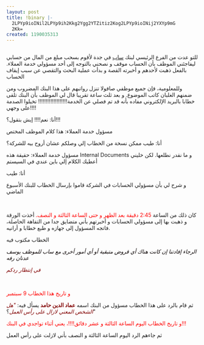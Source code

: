```yaml
---
layout: post
title: !binary |-
  2LPYp9ioINil2LPYp9ih2Kkg2Ygg2YTZitiz2Kog2LPYp9ioINij2YXYp9mG
  2Kk=
created: 1190035313
---
```

<p align="center"><a href="http://sabb.com/"><img src="http://yousef.raffah.com/drupalfiles/images/say_no_to_sabb.preview.gif" alt="" /></a></p>
<p>للتو عدت من الفرع الرئيسي لبنك <a href="http://sabb.com/">ساب</a> في جدة لأقوم بسحب مبلغ من المال من حسابي ليفاجئني الموظف بأن الحساب موقف و نصحني بالتوجه إلى أحد مسؤولي خدمة العملاء. بالفعل ذهبت لأحدهم و أخبرته القصة و بدأت عملية البحث والتقصي عن سبب إيقاف الحساب</p>
<p>وللمعلومية، فإن جميع موظفي صافولا تنزل رواتبهم على هذا البنك المضروب ومن ضمنهم الغلبان كاتب الموضوع. و بعد ثلث ساعة تقريبا قال لي الموظف بأن البنك تلقى خطابا بالبريد الإلكتروني مفاده بأنه قد تم فصلي عن الخدمة!!!!!!!!!!!!!!!!!!! تخيلوا الصدمة على وجهي!!!!</p>
<p>أنا: نعم!!!! إيش بتقول؟!!!</p>
<p>مسؤول خدمة العملاء: هذا كلام الموظف المختص</p>
<p>أنا: طيب ممكن نسخة من الخطاب إلي وصلكم عشان أروح بيه للشركة؟</p>
<p>مسؤول خدمة العملاء: حقيقة هذه Internal Documents و ما نقدر نطلعها. لكن خليني أعطيك الكلام إلي باين عندي في السيستم</p>
<p>أنا: طيب</p>
<p>و شرح لي بأن مسؤولي الحسابات في الشركة قاموا بإرسال الخطاب للبنك الأسبوع الماضي</p>
<p>&nbsp;</p>
<p>كان ذلك من الساعة<font color="#ff0000"> 2:45 دقيقة بعد الظهر و حتى الساعة الثالثة و النصف.</font> أخذت الورقة و ذهبت بها إلى مسؤولي الحسابات و أخبرتهم بأني متضايق جدا من التفاهة الحاصلة، فاتجه المسؤول إلى جهازه و طبع خطابا و أرانيه.</p>
<p>الخطاب مكتوب فيه</p>
<p><em><font color=;#800000">الرجاء إفادتنا إن كانت هناك أي قروض متبقية أو أي أمور أخرى مع ساب للموظف يوسف عدنان رفه</font></em></p>
<p><em><font color="#800000">في إنتظار ردكم</font></em></p>
<p>&nbsp;</p>
<p><font color="#ff0000">و تاريخ هذا الخطاب 9 سبتمبر</font></p>
<p>ثم قام بالرد على هذا الخطاب مسؤول من البنك اسمه <strong><font color="#800000">عماد الدين حامد</font></strong> يسأل فيه: <em><font color="#800000">&quot;هل الشخص المعني لازال على رأس العمل</font></em>؟&quot;</p>
<p><font color="#ff0000">و تاريخ الخطاب اليوم الساعة الثالثة و عشر دقائق!!!!، يعني أثناء تواجدي في البنك!!!</font></p>
<p>ثم جاءهم الرد اليوم الساعة الثالثة و النصف بأني لازلت على رأس العمل</p>
